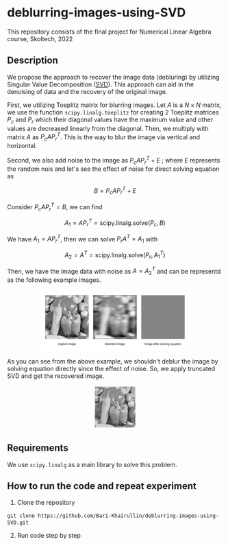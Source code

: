 # deblurring-images-using-SVD
This repository consists of the final project for Numerical Linear Algebra course, Skoltech, 2022

## Description
We propose the approach to recover the image data (debluring) by utilizing Singular Value Decomposition ([SVD](https://en.wikipedia.org/wiki/Singular_value_decomposition)). This approach can aid in the denoising of data and the recovery of the original image. 

First, we utilizing Toeplitz matrix for blurring images. Let $A$ is a $N×N$ matrix, we use the function `scipy.linalg.toeplitz` for creating 2 Toeplitz matrices $P_c$ and $P_r$ which their diagonal values have the maximum value and other values are decreased linearly from the diagonal. Then, we multiply with matrix $A$ as $P_c A P_r^T$. This is the way to blur the image via vertical and horizontal.

Second, we also add noise to the image as $P_c A P_r^T + E$ ; where $E$ represents the random nois and let's see the effect of noise for direct solving equation as 

$$ 
B = P_c A P_r^T + E 
$$

Consider $P_c A P_r^T = B$, we can find 

$$ 
A_1 = A P_r^T = \text{scipy.linalg.solve}(P_c, B)
$$

We have $A_1 = A P_r^T$, then we can solve $P_r A^T = A_1$ with 

$$ 
A_2 = A^T = \text{scipy.linalg.solve}(P_r, A_1^T)
$$

Then, we have the image data with noise as $A = A_2^T$ and can be representd as the following example images.

<p align="center" width="100%">
    <img width="70%" src="https://github.com/Bari-Khairullin/deblurring-images-using-SVD/blob/main/Results/readme_1.png">
</p>

As you can see from the above example, we shouldn't deblur the image by solving equation directly since the effect of noise. So, we apply truncated SVD and get the recovered image.

<p align="center" width="100%">
    <img width="20%" src="https://github.com/Bari-Khairullin/deblurring-images-using-SVD/blob/main/Results/recover.png">
</p>


## Requirements
We use `scipy.linalg` as a main library to solve this problem.

## How to run the code and repeat experiment
1. Clone the repository
``` 
git clone https://github.com/Bari-Khairullin/deblurring-images-using-SVD.git
```
2. Run code step by step
